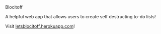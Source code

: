Blocitoff

A helpful web app that allows users to create self destructing to-do lists!

Visit [letsblocitoff.herokuapp.com](letsblocitoff.herokuapp.com)!